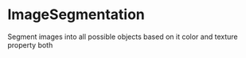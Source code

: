 # ImageSegmentation
Segment images into all possible objects based on it color and texture property both
